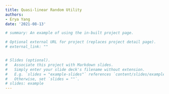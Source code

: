 ```yaml
---
title: Quasi-linear Random Utility
authors:
- Erya Yang
date: '2021-08-13'

# summary: An example of using the in-built project page.

# Optional external URL for project (replaces project detail page).
# external_link: ""


# Slides (optional).
#   Associate this project with Markdown slides.
#   Simply enter your slide deck's filename without extension.
#   E.g. `slides = "example-slides"` references `content/slides/example-slides.md`.
#   Otherwise, set `slides = ""`.
# slides: example
---
```


